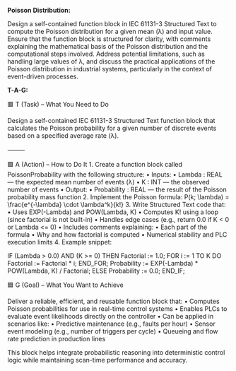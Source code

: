 **Poisson Distribution:**

Design a self-contained function block in IEC 61131-3 Structured Text to compute the Poisson distribution for a given mean (λ) and input value. Ensure that the function block is structured for clarity, with comments explaining the mathematical basis of the Poisson distribution and the computational steps involved. Address potential limitations, such as handling large values of λ, and discuss the practical applications of the Poisson distribution in industrial systems, particularly in the context of event-driven processes.

**T-A-G:**

🟥 T (Task) – What You Need to Do

Design a self-contained IEC 61131-3 Structured Text function block that calculates the Poisson probability for a given number of discrete events based on a specified average rate (λ).

⸻

🟩 A (Action) – How to Do It
	1.	Create a function block called PoissonProbability with the following structure:
	•	Inputs:
	•	Lambda : REAL — the expected mean number of events (λ)
	•	K : INT — the observed number of events
	•	Output:
	•	Probability : REAL — the result of the Poisson probability mass function
	2.	Implement the Poisson formula:
P(k; \lambda) = \frac{e^{-\lambda} \cdot \lambda^k}{k!}
	3.	Write Structured Text code that:
	•	Uses EXP(-Lambda) and POW(Lambda, K)
	•	Computes K! using a loop (since factorial is not built-in)
	•	Handles edge cases (e.g., return 0.0 if K < 0 or Lambda <= 0)
	•	Includes comments explaining:
	•	Each part of the formula
	•	Why and how factorial is computed
	•	Numerical stability and PLC execution limits
	4.	Example snippet:

 IF (Lambda > 0.0) AND (K >= 0) THEN
    Factorial := 1.0;
    FOR i := 1 TO K DO
        Factorial := Factorial * i;
    END_FOR;
    Probability := EXP(-Lambda) * POW(Lambda, K) / Factorial;
ELSE
    Probability := 0.0;
END_IF;

🟦 G (Goal) – What You Want to Achieve

Deliver a reliable, efficient, and reusable function block that:
	•	Computes Poisson probabilities for use in real-time control systems
	•	Enables PLCs to evaluate event likelihoods directly on the controller
	•	Can be applied in scenarios like:
	•	Predictive maintenance (e.g., faults per hour)
	•	Sensor event modeling (e.g., number of triggers per cycle)
	•	Queueing and flow rate prediction in production lines

This block helps integrate probabilistic reasoning into deterministic control logic while maintaining scan-time performance and accuracy.
